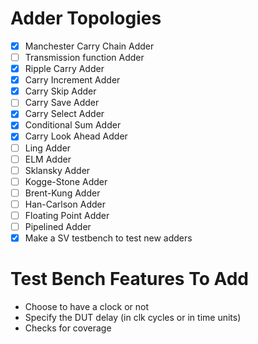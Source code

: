 # Adder Topologies

- [x] Manchester Carry Chain Adder
- [ ] Transmission function Adder
- [x] Ripple Carry Adder
- [x] Carry Increment Adder
- [x] Carry Skip Adder
- [ ] Carry Save Adder
- [x] Carry Select Adder
- [x] Conditional Sum Adder
- [x] Carry Look Ahead Adder
- [ ] Ling Adder
- [ ] ELM Adder
- [ ] Sklansky Adder
- [ ] Kogge-Stone Adder
- [ ] Brent-Kung Adder
- [ ] Han-Carlson Adder
- [ ] Floating Point Adder
- [ ] Pipelined Adder
- [x] Make a SV testbench to test new adders

# Test Bench Features To Add
- Choose to have a clock or not
- Specify the DUT delay (in clk cycles or in time units)
- Checks for coverage

